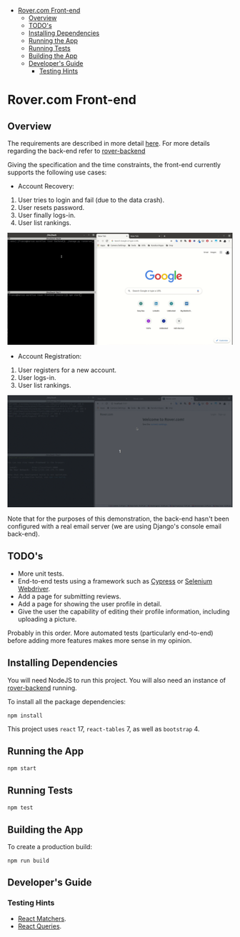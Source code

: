 <!-- START doctoc generated TOC please keep comment here to allow auto update -->
<!-- DON'T EDIT THIS SECTION, INSTEAD RE-RUN doctoc TO UPDATE -->

- [Rover.com Front-end](#rovercom-front-end)
  - [Overview](#overview)
  - [TODO's](#todos)
  - [Installing Dependencies](#installing-dependencies)
  - [Running the App](#running-the-app)
  - [Running Tests](#running-tests)
  - [Building the App](#building-the-app)
  - [Developer's Guide](#developers-guide)
    - [Testing Hints](#testing-hints)

<!-- END doctoc generated TOC please keep comment here to allow auto update -->

# Rover.com Front-end

## Overview

The requirements are described in more detail [here](../specification/README.md). For more details regarding the back-end refer to [rover-backend](../rover-backend)

Giving the specification and the time constraints, the front-end currently supports the following use cases:

- Account Recovery:

1.  User tries to login and fail (due to the data crash).
2.  User resets password.
3.  User finally logs-in.
4.  User list rankings.

<kbd>
<img src="./images/user-recovers-account.gif">
</kbd>

- Account Registration:

1.  User registers for a new account.
2.  User logs-in.
3.  User list rankings.

<kbd>
<img src="./images/user-registers.gif">
</kbd>

Note that for the purposes of this demonstration, the back-end hasn't been configured with a real email server (we are using Django's console email back-end).

## TODO's

- More unit tests.
- End-to-end tests using a framework such as [Cypress](https://www.cypress.io/) or [Selenium Webdriver](https://webdriver.io/).
- Add a page for submitting reviews.
- Add a page for showing the user profile in detail.
- Give the user the capability of editing their profile information, including uploading a picture.

Probably in this order. More automated tests (particularly end-to-end) before adding more features makes more sense in my opinion.

## Installing Dependencies

You will need NodeJS to run this project. You will also need an instance of [rover-backend](../rover-backend) running.

To install all the package dependencies:

```
npm install
```

This project uses `react` 17, `react-tables` 7, as well as `bootstrap` 4.

## Running the App

```
npm start
```

## Running Tests

```
npm test
```

## Building the App

To create a production build:

```
npm run build
```

## Developer's Guide

### Testing Hints

- [React Matchers](https://www.robinwieruch.de/react-testing-library).
- [React Queries](https://testing-library.com/docs/queries/about).
